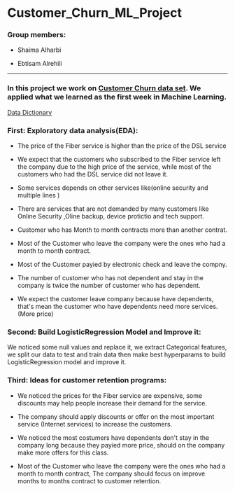 
# Customer_Churn_ML_Project

### Group members:

- Shaima Alharbi 

- Ebtisam Alrehili 

---

### In this project we work on  [Customer Churn data set](https://github.com/gumdropsteve/intro_to_machine_learning/raw/main/day_05/data/churn_data.csv).  We applied what we learned as the first week in Machine Learning.

[Data Dictionary ](https://docs.google.com/document/d/1SxzoPHWxoLHx_kiPTZEzZOoda2chHbHLdMGAFsGIqCY/edit)



### First: Exploratory data analysis(EDA):

- The price of the Fiber service is higher than the price of the DSL service

- We expect that the customers who subscribed to the Fiber service left the company due to the high price of the service, while most of the customers who had the DSL service did not leave it.

- Some services depends on other services like(online security and multiple lines )

- There are services that are not demanded by many customers like Online Security ,Oline backup, device protictio and tech support.

- Customer who has Month to month contracts more than another contrat.

- Most of the Customer who leave the company were the ones who had a month to month contract.

- Most of the Customer payied by electronic check and leave the compny.

- The number of customer who has not dependent and stay in the company is twice the number of customer who has dependent.

- We expect the customer leave company because have dependents, that's mean the customer who have dependents need more services. (More price)





### Second: Build LogisticRegression Model and Improve it:

We noticed some null values and replace it, we extract Categorical features, we split our data to test and train data then make best hyperparams to build LogisticRegression model and improve it.



### Third: Ideas for customer retention programs:

- We noticed the prices for the Fiber service are expensive, some discounts may help people increase their demand for the service.

- The company should apply discounts or offer on the most important service (Internet services) to increase the customers.

- We noticed the most costumers have dependents don't stay in the company long because they payied more price, should on the company make more offers for this class.

- Most of the Customer who leave the company were the ones who had a month to month contract, The company should focus on improve months to months contract to customer retention.

